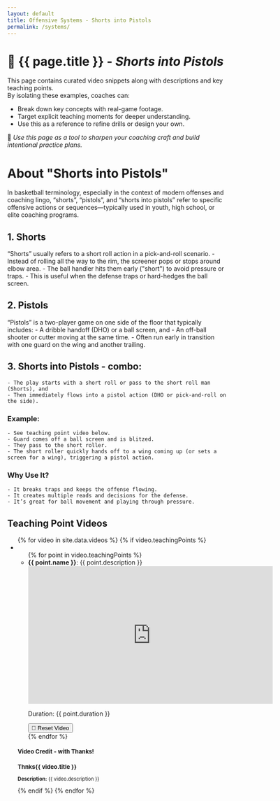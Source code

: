 ```yaml
---
layout: default
title: Offensive Systems - Shorts into Pistols
permalink: /systems/
---
```


# 🏀 {{ page.title }} - *Shorts into Pistols*

This page contains curated video snippets along with descriptions and key teaching points.  
By isolating these examples, coaches can:

- Break down key concepts with real-game footage.
- Target explicit teaching moments for deeper understanding.
- Use this as a reference to refine drills or design your own.

🎯 *Use this page as a tool to sharpen your coaching craft and build intentional practice plans.*

<h1> About "Shorts into Pistols" </h1>

In basketball terminology, especially in the context of modern offenses and coaching lingo, “shorts”, “pistols”, and “shorts into pistols” refer to specific offensive actions or sequences—typically used in youth, high school, or elite coaching programs.

## 1. Shorts
“Shorts” usually refers to a short roll action in a pick-and-roll scenario.
    - Instead of rolling all the way to the rim, the screener pops or stops around elbow area.
    - The ball handler hits them early ("short") to avoid pressure or traps.
    - This is useful when the defense traps or hard-hedges the ball screen.

## 2. Pistols
“Pistols” is a two-player game on one side of the floor that typically includes:
    - A dribble handoff (DHO) or a ball screen, and
    - An off-ball shooter or cutter moving at the same time.
    - Often run early in transition with one guard on the wing and another trailing.

## 3. Shorts into Pistols - combo:
    - The play starts with a short roll or pass to the short roll man (Shorts), and
    - Then immediately flows into a pistol action (DHO or pick-and-roll on the side).

### Example:
    - See teaching point video below.
    - Guard comes off a ball screen and is blitzed.
    - They pass to the short roller.
    - The short roller quickly hands off to a wing coming up (or sets a screen for a wing), triggering a pistol action.

### Why Use It?
    - It breaks traps and keeps the offense flowing.
    - It creates multiple reads and decisions for the defense.
    - It’s great for ball movement and playing through pressure.

<h2>Teaching Point Videos</h2>

<ul>
  {% for video in site.data.videos %}
    {% if video.teachingPoints %}
      <li>
        <ul>
          {% for point in video.teachingPoints %}
            <li>
              <strong>{{ point.name }}</strong>: {{ point.description }}<br>
              <iframe id="video-{{ video.id }}-{{ point.start }}-{{ point.end }}" width="560" height="315"
                src="https://www.youtube.com/embed/{{ video.id }}?start={{ point.start }}&end={{ point.end }}"
                title="Basketball For Coaches"
                frameborder="0"
                allow="accelerometer; autoplay; clipboard-write; encrypted-media; gyroscope; picture-in-picture"
                allowfullscreen>
              </iframe>
              <p>Duration: {{ point.duration }}</p>
              <button onclick="resetVideo('video-{{ video.id }}-{{ point.start }}-{{ point.end }}')">🔁 Reset Video</button>
            </li>
          {% endfor %}
        </ul>
        <div style="font-size: 0.8em; margin-top: 10px;">
          <h3>Video Credit - with Thanks!</h3>
          <h3>Thnks{{ video.title }}</h3>
          <p><strong>Description:</strong> {{ video.description }}</p>
        </div>
      </li>
    {% endif %}
  {% endfor %}
</ul>

<script>
  function resetVideo(id) {
    const iframe = document.getElementById(id);
    const src = iframe.src;
    iframe.src = src;
  }
</script>